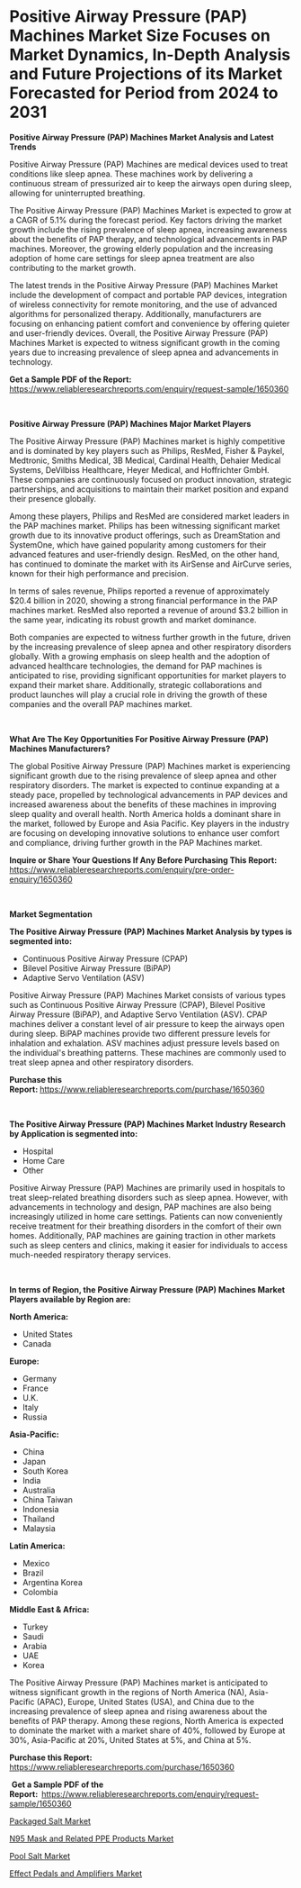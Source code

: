<p><h1>Positive Airway Pressure (PAP) Machines Market Size Focuses on Market Dynamics, In-Depth Analysis and Future Projections of its Market Forecasted for Period from 2024 to 2031</h1></p><p><strong>Positive Airway Pressure (PAP) Machines Market Analysis and Latest Trends</strong></p>
<p><p>Positive Airway Pressure (PAP) Machines are medical devices used to treat conditions like sleep apnea. These machines work by delivering a continuous stream of pressurized air to keep the airways open during sleep, allowing for uninterrupted breathing.</p><p>The Positive Airway Pressure (PAP) Machines Market is expected to grow at a CAGR of 5.1% during the forecast period. Key factors driving the market growth include the rising prevalence of sleep apnea, increasing awareness about the benefits of PAP therapy, and technological advancements in PAP machines. Moreover, the growing elderly population and the increasing adoption of home care settings for sleep apnea treatment are also contributing to the market growth.</p><p>The latest trends in the Positive Airway Pressure (PAP) Machines Market include the development of compact and portable PAP devices, integration of wireless connectivity for remote monitoring, and the use of advanced algorithms for personalized therapy. Additionally, manufacturers are focusing on enhancing patient comfort and convenience by offering quieter and user-friendly devices. Overall, the Positive Airway Pressure (PAP) Machines Market is expected to witness significant growth in the coming years due to increasing prevalence of sleep apnea and advancements in technology.</p></p>
<p><strong>Get a Sample PDF of the Report:&nbsp;</strong> <a href="https://www.reliableresearchreports.com/enquiry/request-sample/1650360">https://www.reliableresearchreports.com/enquiry/request-sample/1650360</a></p>
<p>&nbsp;</p>
<p><strong>Positive Airway Pressure (PAP) Machines Major Market Players</strong></p>
<p><p>The Positive Airway Pressure (PAP) Machines market is highly competitive and is dominated by key players such as Philips, ResMed, Fisher & Paykel, Medtronic, Smiths Medical, 3B Medical, Cardinal Health, Dehaier Medical Systems, DeVilbiss Healthcare, Heyer Medical, and Hoffrichter GmbH. These companies are continuously focused on product innovation, strategic partnerships, and acquisitions to maintain their market position and expand their presence globally.</p><p>Among these players, Philips and ResMed are considered market leaders in the PAP machines market. Philips has been witnessing significant market growth due to its innovative product offerings, such as DreamStation and SystemOne, which have gained popularity among customers for their advanced features and user-friendly design. ResMed, on the other hand, has continued to dominate the market with its AirSense and AirCurve series, known for their high performance and precision.</p><p>In terms of sales revenue, Philips reported a revenue of approximately $20.4 billion in 2020, showing a strong financial performance in the PAP machines market. ResMed also reported a revenue of around $3.2 billion in the same year, indicating its robust growth and market dominance.</p><p>Both companies are expected to witness further growth in the future, driven by the increasing prevalence of sleep apnea and other respiratory disorders globally. With a growing emphasis on sleep health and the adoption of advanced healthcare technologies, the demand for PAP machines is anticipated to rise, providing significant opportunities for market players to expand their market share. Additionally, strategic collaborations and product launches will play a crucial role in driving the growth of these companies and the overall PAP machines market.</p></p>
<p>&nbsp;</p>
<p><strong>What Are The Key Opportunities For Positive Airway Pressure (PAP) Machines Manufacturers?</strong></p>
<p><p>The global Positive Airway Pressure (PAP) Machines market is experiencing significant growth due to the rising prevalence of sleep apnea and other respiratory disorders. The market is expected to continue expanding at a steady pace, propelled by technological advancements in PAP devices and increased awareness about the benefits of these machines in improving sleep quality and overall health. North America holds a dominant share in the market, followed by Europe and Asia Pacific. Key players in the industry are focusing on developing innovative solutions to enhance user comfort and compliance, driving further growth in the PAP Machines market.</p></p>
<p><strong>Inquire or Share Your Questions If Any Before Purchasing This Report:</strong> <a href="https://www.reliableresearchreports.com/enquiry/pre-order-enquiry/1650360">https://www.reliableresearchreports.com/enquiry/pre-order-enquiry/1650360</a></p>
<p>&nbsp;</p>
<p><strong>Market Segmentation</strong></p>
<p><strong>The Positive Airway Pressure (PAP) Machines Market Analysis by types is segmented into:</strong></p>
<p><ul><li>Continuous Positive Airway Pressure (CPAP)</li><li>Bilevel Positive Airway Pressure (BiPAP)</li><li>Adaptive Servo Ventilation (ASV)</li></ul></p>
<p><p>Positive Airway Pressure (PAP) Machines Market consists of various types such as Continuous Positive Airway Pressure (CPAP), Bilevel Positive Airway Pressure (BiPAP), and Adaptive Servo Ventilation (ASV). CPAP machines deliver a constant level of air pressure to keep the airways open during sleep. BiPAP machines provide two different pressure levels for inhalation and exhalation. ASV machines adjust pressure levels based on the individual's breathing patterns. These machines are commonly used to treat sleep apnea and other respiratory disorders.</p></p>
<p><strong>Purchase this Report:&nbsp;</strong><a href="https://www.reliableresearchreports.com/purchase/1650360">https://www.reliableresearchreports.com/purchase/1650360</a></p>
<p>&nbsp;</p>
<p><strong>The Positive Airway Pressure (PAP) Machines Market Industry Research by Application is segmented into:</strong></p>
<p><ul><li>Hospital</li><li>Home Care</li><li>Other</li></ul></p>
<p><p>Positive Airway Pressure (PAP) Machines are primarily used in hospitals to treat sleep-related breathing disorders such as sleep apnea. However, with advancements in technology and design, PAP machines are also being increasingly utilized in home care settings. Patients can now conveniently receive treatment for their breathing disorders in the comfort of their own homes. Additionally, PAP machines are gaining traction in other markets such as sleep centers and clinics, making it easier for individuals to access much-needed respiratory therapy services.</p></p>
<p>&nbsp;</p>
<p><strong>In terms of Region, the Positive Airway Pressure (PAP) Machines Market Players available by Region are:</strong></p>
<p>
    <p> <strong> North America: </strong>
        <ul>
            <li>United States</li>
            <li>Canada</li>
        </ul>
        </p> 
    <p> <strong> Europe: </strong>
        <ul>
            <li>Germany</li>
            <li>France</li>
            <li>U.K.</li>
            <li>Italy</li>
            <li>Russia</li>
        </ul>
        </p> 
    <p> <strong> Asia-Pacific: </strong>
        <ul>
            <li>China</li>
            <li>Japan</li>
            <li>South Korea</li>
            <li>India</li>
            <li>Australia</li>
            <li>China Taiwan</li>
            <li>Indonesia</li>
            <li>Thailand</li>
            <li>Malaysia</li>
        </ul>
        </p> 
    <p> <strong> Latin America: </strong>
        <ul>
            <li>Mexico</li>
            <li>Brazil</li>
            <li>Argentina Korea</li>
            <li>Colombia</li>
        </ul>
        </p> 
    <p> <strong> Middle East & Africa: </strong>
        <ul>
            <li>Turkey</li>
            <li>Saudi</li>
            <li>Arabia</li>
            <li>UAE</li>
            <li>Korea</li>
        </ul>
    </p>
    </p>
<p><p>The Positive Airway Pressure (PAP) Machines market is anticipated to witness significant growth in the regions of North America (NA), Asia-Pacific (APAC), Europe, United States (USA), and China due to the increasing prevalence of sleep apnea and rising awareness about the benefits of PAP therapy. Among these regions, North America is expected to dominate the market with a market share of 40%, followed by Europe at 30%, Asia-Pacific at 20%, United States at 5%, and China at 5%.</p></p>
<p><strong>Purchase this Report: </strong><a href="https://www.reliableresearchreports.com/purchase/1650360">https://www.reliableresearchreports.com/purchase/1650360</a></p>
<p>&nbsp;<strong>Get a Sample PDF of the Report:&nbsp;&nbsp;</strong><a href="https://www.reliableresearchreports.com/enquiry/request-sample/1650360">https://www.reliableresearchreports.com/enquiry/request-sample/1650360</a></p>
<p><strong></strong></p>
<p><p><a href="https://issuu.com/reportprime-2/docs/packaged-salt-market-size-2030.pptx">Packaged Salt Market</a></p><p><a href="https://issuu.com/reportprime-2/docs/n95-mask-and-related-ppe-products-market-size-2030">N95 Mask and Related PPE Products Market</a></p><p><a href="https://issuu.com/reportprime-2/docs/pool-salt-market-size-2030.pptx">Pool Salt Market</a></p><p><a href="https://issuu.com/reportprime-2/docs/effect-pedals-and-amplifiers-market-size-2030.pptx">Effect Pedals and Amplifiers Market</a></p></p>